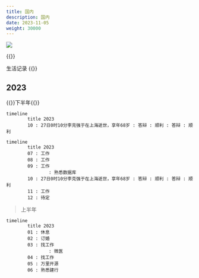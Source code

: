 ```yaml
---
title: 国内
description: 国内
date: 2023-11-05
weight: 30000
---
```


![](/maths_func/3d.svg)

{{<caution>}}
<!---->
生活记录
{{</caution>}}

## 2023

{{<note>}}下半年{{</note>}}

```mermaid
timeline
        title 2023
        10 : 27日0时10分李克强于在上海逝世，享年68岁 : 答辩 : 顺利 : 答辩 : 顺利

```



```mermaid
timeline
        title 2023
        07 : 工作
        08 : 工作
        09 : 工作
                : 熟悉数据库
        10 : 27日0时10分李克强于在上海逝世，享年68岁 : 答辩 : 顺利 : 答辩 : 顺利
        11 : 工作
        12 : 待定

```

> 上半年
```mermaid
timeline
        title 2023
        01 : 休息
        02 : 订婚
        03 : 找工作
                : 微医
        04 : 找工作
        05 : 万里开源
        06 : 熟悉建行

```









